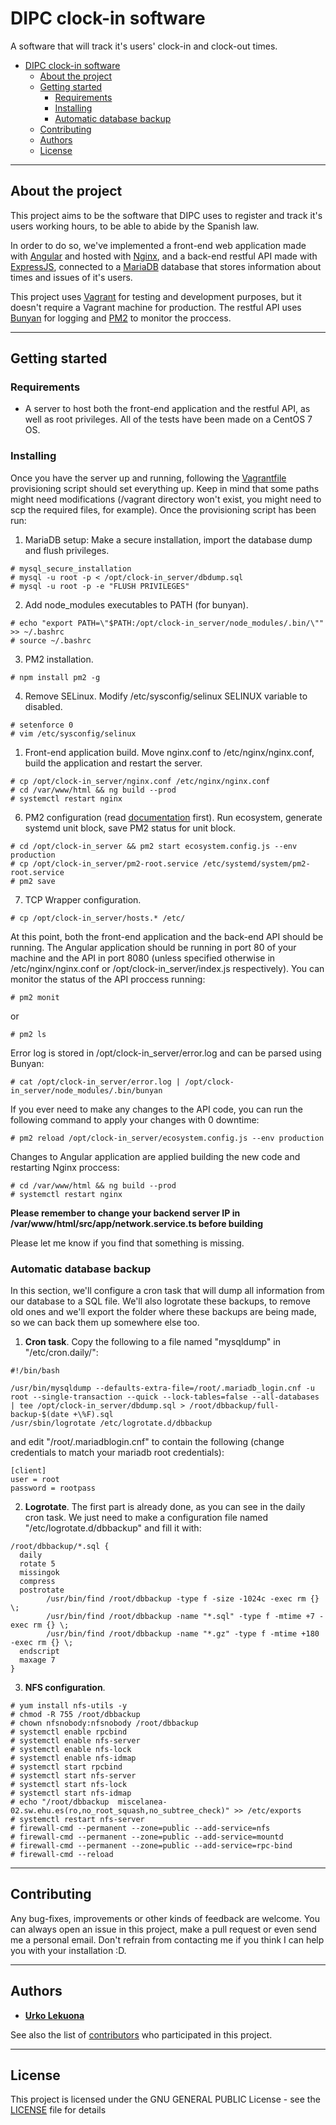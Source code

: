 # DIPC clock-in software
A software that will track it's users' clock-in and clock-out times. 
- [DIPC clock-in software](#dipc-clock-in-software)
  - [About the project](#about-the-project)
  - [Getting started](#getting-started)
    - [Requirements](#requirements)
    - [Installing](#installing)
    - [Automatic database backup](#automatic-database-backup)
  - [Contributing](#contributing)
  - [Authors](#authors)
  - [License](#license)

---

## About the project
This project aims to be the software that DIPC uses to register and track it's users working hours, to be able to abide by the Spanish law.

In order to do so, we've implemented a front-end web application made with [Angular](https://angular.io/) and hosted with [Nginx](https://www.nginx.com/), and a back-end restful API made with [ExpressJS](https://expressjs.com/), connected to a [MariaDB](https://mariadb.org/) database that stores information about times and issues of it's users.

This project uses [Vagrant](https://www.vagrantup.com/) for testing and development purposes, but it doesn't require a Vagrant machine for production. The restful API uses [Bunyan](https://github.com/trentm/node-bunyan) for logging and [PM2](https://pm2.keymetrics.io/) to monitor the proccess.

---

## Getting started

### Requirements
* A server to host both the front-end application and the restful API, as well as root privileges. All of the tests have been made on a CentOS 7 OS.

### Installing
Once you have the server up and running, following the [Vagrantfile](./Vagrantfile) provisioning script should set everything up. Keep in mind that some paths might need modifications (/vagrant directory won't exist, you might need to scp the required files, for example). Once the provisioning script has been run:

1. MariaDB setup: Make a secure installation, import the database dump and flush privileges.
```
# mysql_secure_installation
# mysql -u root -p < /opt/clock-in_server/dbdump.sql
# mysql -u root -p -e "FLUSH PRIVILEGES"
```
2. Add node_modules executables to PATH (for bunyan).
```
# echo "export PATH=\"$PATH:/opt/clock-in_server/node_modules/.bin/\"" >> ~/.bashrc
# source ~/.bashrc
```
3. PM2 installation.
```
# npm install pm2 -g
```
4. Remove SELinux. Modify /etc/sysconfig/selinux SELINUX variable to disabled.
```
# setenforce 0
# vim /etc/sysconfig/selinux
```
1. Front-end application build. Move nginx.conf to /etc/nginx/nginx.conf, build the application and restart the server.
```
# cp /opt/clock-in_server/nginx.conf /etc/nginx/nginx.conf
# cd /var/www/html && ng build --prod
# systemctl restart nginx
```
6. PM2 configuration (read [documentation](https://pm2.keymetrics.io/docs/usage/quick-start/) first). Run ecosystem, generate systemd unit block, save PM2 status for unit block.
```
# cd /opt/clock-in_server && pm2 start ecosystem.config.js --env production
# cp /opt/clock-in_server/pm2-root.service /etc/systemd/system/pm2-root.service
# pm2 save
```
7. TCP Wrapper configuration.
```
# cp /opt/clock-in_server/hosts.* /etc/
```

At this point, both the front-end application and the back-end API should be running. The Angular application should be running in port 80 of your machine and the API in port 8080 (unless specified otherwise in /etc/nginx/nginx.conf or /opt/clock-in_server/index.js respectively). You can monitor the status of the API proccess running:

```
# pm2 monit
```
or 
```
# pm2 ls 
```

Error log is stored in /opt/clock-in_server/error.log and can be parsed using Bunyan:

```
# cat /opt/clock-in_server/error.log | /opt/clock-in_server/node_modules/.bin/bunyan
```

If you ever need to make any changes to the API code, you can run the following command to apply your changes with 0 downtime:
```
# pm2 reload /opt/clock-in_server/ecosystem.config.js --env production
```

Changes to Angular application are applied building the new code and restarting Nginx proccess:
```
# cd /var/www/html && ng build --prod
# systemctl restart nginx
```
**Please remember to change your backend server IP in /var/www/html/src/app/network.service.ts before building**

Please let me know if you find that something is missing.

### Automatic database backup

In this section, we'll configure a cron task that will dump all information from our database to a SQL file. We'll also logrotate these backups, to remove old ones and we'll export the folder where these backups are being made, so we can back them up somewhere else too.

1. **Cron task**. Copy the following to a file named "mysqldump" in "/etc/cron.daily/":
```
#!/bin/bash

/usr/bin/mysqldump --defaults-extra-file=/root/.mariadb_login.cnf -u root --single-transaction --quick --lock-tables=false --all-databases | tee /opt/clock-in_server/dbdump.sql > /root/dbbackup/full-backup-$(date +\%F).sql
/usr/sbin/logrotate /etc/logrotate.d/dbbackup

```

and edit "/root/.mariadblogin.cnf" to contain the following (change credentials to match your mariadb root credentials):
```
[client]
user = root
password = rootpass
```
2. **Logrotate**. The first part is already done, as you can see in the daily cron task. We just need to make a configuration file named "/etc/logrotate.d/dbbackup" and fill it with:
```
/root/dbbackup/*.sql {
  daily
  rotate 5
  missingok
  compress
  postrotate
        /usr/bin/find /root/dbbackup -type f -size -1024c -exec rm {} \;
        /usr/bin/find /root/dbbackup -name "*.sql" -type f -mtime +7 -exec rm {} \;
        /usr/bin/find /root/dbbackup -name "*.gz" -type f -mtime +180 -exec rm {} \;
  endscript
  maxage 7
}
```
3. **NFS configuration**.
```
# yum install nfs-utils -y
# chmod -R 755 /root/dbbackup
# chown nfsnobody:nfsnobody /root/dbbackup
# systemctl enable rpcbind
# systemctl enable nfs-server
# systemctl enable nfs-lock
# systemctl enable nfs-idmap
# systemctl start rpcbind
# systemctl start nfs-server
# systemctl start nfs-lock
# systemctl start nfs-idmap
# echo "/root/dbbackup  miscelanea-02.sw.ehu.es(ro,no_root_squash,no_subtree_check)" >> /etc/exports
# systemctl restart nfs-server
# firewall-cmd --permanent --zone=public --add-service=nfs
# firewall-cmd --permanent --zone=public --add-service=mountd
# firewall-cmd --permanent --zone=public --add-service=rpc-bind
# firewall-cmd --reload
```


---

## Contributing

Any bug-fixes, improvements or other kinds of feedback are welcome. You can always open an issue in this project, make a pull request or even send me a personal email. Don't refrain from contacting me if you think I can help you with your installation :D.

---

## Authors

* **[Urko Lekuona](https://github.com/UrkoLekuona)**

See also the list of [contributors](https://github.com/UrkoLekuona/clock-in-software/graphs/contributors) who participated in this project.

---

## License

This project is licensed under the GNU GENERAL PUBLIC License - see the [LICENSE](LICENSE) file for details

